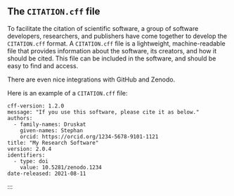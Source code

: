 ## The `CITATION.cff` file

To facilitate the citation of scientific software, a group of software developers, researchers, and publishers have come together to develop the `CITATION.cff` format. A `CITATION.cff` file is a lightweight, machine-readable file that provides information about the software, its creators, and how it should be cited. This file can be included in the software, and should be easy to find and access.

There are even nice integrations with GitHub and Zenodo. 

Here is an example of a `CITATION.cff` file:

```
cff-version: 1.2.0
message: "If you use this software, please cite it as below."
authors:
  - family-names: Druskat
    given-names: Stephan
    orcid: https://orcid.org/1234-5678-9101-1121
title: "My Research Software"
version: 2.0.4
identifiers:
  - type: doi
    value: 10.5281/zenodo.1234
date-released: 2021-08-11
```

:::
